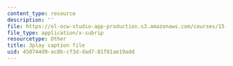 ```yaml
---
content_type: resource
description: ''
file: https://ol-ocw-studio-app-production.s3.amazonaws.com/courses/15-071-the-analytics-edge-spring-2017/450744d9ac8bcf3ddad781f81ae19add_En0xvjBnmfU.srt
file_type: application/x-subrip
resourcetype: Other
title: 3play caption file
uid: 450744d9-ac8b-cf3d-dad7-81f81ae19add
---
```

